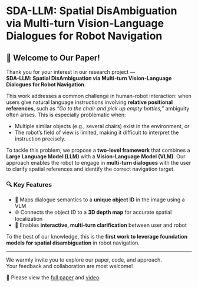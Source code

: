 # SDA-LLM: Spatial DisAmbiguation via Multi-turn Vision-Language Dialogues for Robot Navigation

## 📢 Welcome to Our Paper!

Thank you for your interest in our research project —  
**SDA-LLM: Spatial DisAmbiguation via Multi-turn Vision-Language Dialogues for Robot Navigation**.

This work addresses a common challenge in human-robot interaction: when users give natural language instructions involving **relative positional references**, such as _“Go to the chair and pick up empty bottles,”_ ambiguity often arises. This is especially problematic when:

- Multiple similar objects (e.g., several chairs) exist in the environment, or  
- The robot’s field of view is limited, making it difficult to interpret the instruction precisely.

To tackle this problem, we propose a **two-level framework** that combines a **Large Language Model (LLM)** with a **Vision-Language Model (VLM)**. Our approach enables the robot to engage in **multi-turn dialogues** with the user to clarify spatial references and identify the correct navigation target.

### 🔍 Key Features

- 🧠 Maps dialogue semantics to a **unique object ID** in the image using a VLM  
- 🌐 Connects the object ID to a **3D depth map** for accurate spatial localization  
- 🤖 Enables **interactive, multi-turn clarification** between user and robot

To the best of our knowledge, this is the **first work to leverage foundation models for spatial disambiguation** in robot navigation.

---

We warmly invite you to explore our paper, code, and approach.  
Your feedback and collaboration are most welcome!

📄 Please view the [full paper](./Paper.pdf) and [video](https://www.youtube.com/watch?v=_CxhU5LAYLw).
